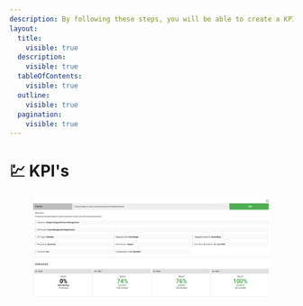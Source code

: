 ```yaml
---
description: By following these steps, you will be able to create a KPI in a systematic
layout:
  title:
    visible: true
  description:
    visible: true
  tableOfContents:
    visible: true
  outline:
    visible: true
  pagination:
    visible: true
---
```


# 💹 KPI's

<figure><img src="../../.gitbook/assets/image (44).png" alt=""><figcaption></figcaption></figure>
